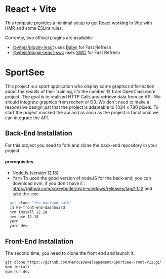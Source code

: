 # React + Vite

This template provides a minimal setup to get React working in Vite with HMR and some ESLint rules.

Currently, two official plugins are available:

- [@vitejs/plugin-react](https://github.com/vitejs/vite-plugin-react/blob/main/packages/plugin-react/README.md) uses [Babel](https://babeljs.io/) for Fast Refresh
- [@vitejs/plugin-react-swc](https://github.com/vitejs/vite-plugin-react-swc) uses [SWC](https://swc.rs/) for Fast Refresh


# SportSee

This project is a sport application who display some graphics information about the results of their training, it's the number 12 from OpenClassroom project. The goal is to realised HTTP Calls and retrieve data from an API.
We should integrate graphics from rechart or D3. We don't need to make a responsive design just that the project is adaptable to 1024 x 780 pixels. 
To start the project mocked the api and as soon as the project is functional we can integrate the API.



##  Back-End Installation

For this project you need to fork and clone the back-end repository in your project 
#### prerequisites
- NodeJs (version 12.18)
- Yarn
To used the good version of nodeJS for the back-end, you can download nvm, if you don't have it : https://github.com/coreybutler/nvm-windows/releases/tag/1.1.12 and take the .exe
```bash
  git clone "the-backend-path"
  cd P9-front-end-dashboard
  nvm install 12.18
  nvm use 12.18
  yarn
  yarn dev 

```
## Front-End Installation
The second time, you need to clone the front end and launch it.
```bash
git clone https://github.com/MarcusDeveloppement/SportSee-Front-P12.git
npm install
npm run dev
```